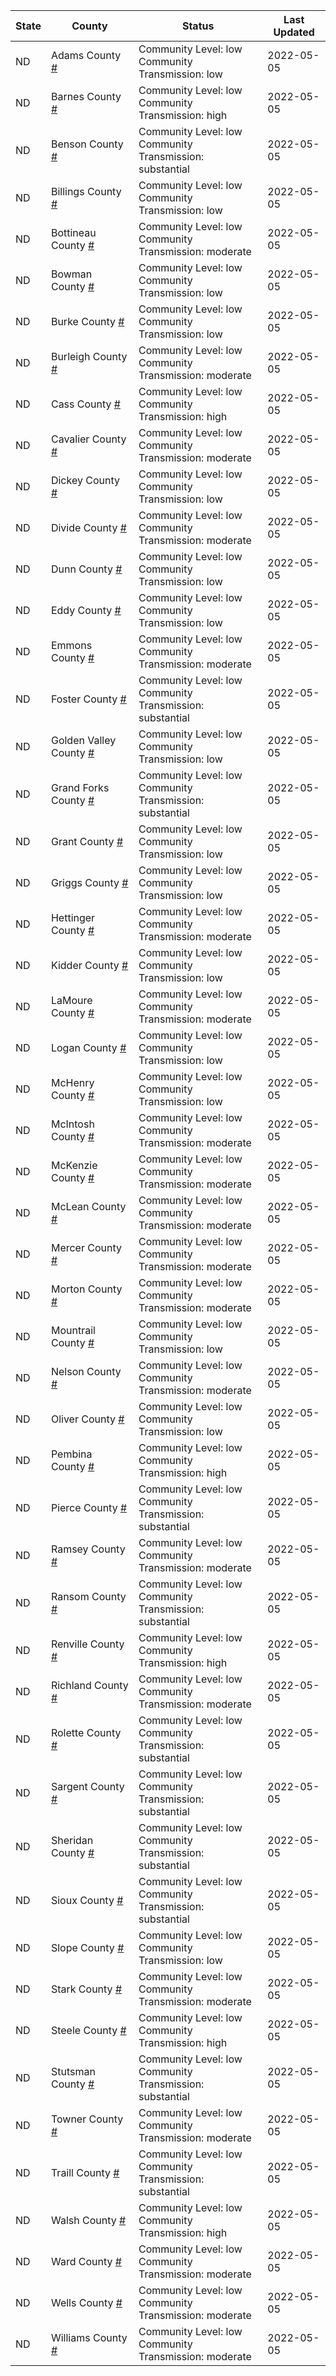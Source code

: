 State | County | Status | Last Updated
--- | --- | --- | --- 
ND | Adams County <a href="#adams_county">#</a> | <a name="adams_county"></a>Community Level: low<br/>Community Transmission: low | 2022-05-05
ND | Barnes County <a href="#barnes_county">#</a> | <a name="barnes_county"></a>Community Level: low<br/>Community Transmission: high | 2022-05-05
ND | Benson County <a href="#benson_county">#</a> | <a name="benson_county"></a>Community Level: low<br/>Community Transmission: substantial | 2022-05-05
ND | Billings County <a href="#billings_county">#</a> | <a name="billings_county"></a>Community Level: low<br/>Community Transmission: low | 2022-05-05
ND | Bottineau County <a href="#bottineau_county">#</a> | <a name="bottineau_county"></a>Community Level: low<br/>Community Transmission: moderate | 2022-05-05
ND | Bowman County <a href="#bowman_county">#</a> | <a name="bowman_county"></a>Community Level: low<br/>Community Transmission: low | 2022-05-05
ND | Burke County <a href="#burke_county">#</a> | <a name="burke_county"></a>Community Level: low<br/>Community Transmission: low | 2022-05-05
ND | Burleigh County <a href="#burleigh_county">#</a> | <a name="burleigh_county"></a>Community Level: low<br/>Community Transmission: moderate | 2022-05-05
ND | Cass County <a href="#cass_county">#</a> | <a name="cass_county"></a>Community Level: low<br/>Community Transmission: high | 2022-05-05
ND | Cavalier County <a href="#cavalier_county">#</a> | <a name="cavalier_county"></a>Community Level: low<br/>Community Transmission: moderate | 2022-05-05
ND | Dickey County <a href="#dickey_county">#</a> | <a name="dickey_county"></a>Community Level: low<br/>Community Transmission: low | 2022-05-05
ND | Divide County <a href="#divide_county">#</a> | <a name="divide_county"></a>Community Level: low<br/>Community Transmission: moderate | 2022-05-05
ND | Dunn County <a href="#dunn_county">#</a> | <a name="dunn_county"></a>Community Level: low<br/>Community Transmission: low | 2022-05-05
ND | Eddy County <a href="#eddy_county">#</a> | <a name="eddy_county"></a>Community Level: low<br/>Community Transmission: low | 2022-05-05
ND | Emmons County <a href="#emmons_county">#</a> | <a name="emmons_county"></a>Community Level: low<br/>Community Transmission: moderate | 2022-05-05
ND | Foster County <a href="#foster_county">#</a> | <a name="foster_county"></a>Community Level: low<br/>Community Transmission: substantial | 2022-05-05
ND | Golden Valley County <a href="#golden_valley_county">#</a> | <a name="golden_valley_county"></a>Community Level: low<br/>Community Transmission: low | 2022-05-05
ND | Grand Forks County <a href="#grand_forks_county">#</a> | <a name="grand_forks_county"></a>Community Level: low<br/>Community Transmission: substantial | 2022-05-05
ND | Grant County <a href="#grant_county">#</a> | <a name="grant_county"></a>Community Level: low<br/>Community Transmission: low | 2022-05-05
ND | Griggs County <a href="#griggs_county">#</a> | <a name="griggs_county"></a>Community Level: low<br/>Community Transmission: low | 2022-05-05
ND | Hettinger County <a href="#hettinger_county">#</a> | <a name="hettinger_county"></a>Community Level: low<br/>Community Transmission: moderate | 2022-05-05
ND | Kidder County <a href="#kidder_county">#</a> | <a name="kidder_county"></a>Community Level: low<br/>Community Transmission: low | 2022-05-05
ND | LaMoure County <a href="#lamoure_county">#</a> | <a name="lamoure_county"></a>Community Level: low<br/>Community Transmission: moderate | 2022-05-05
ND | Logan County <a href="#logan_county">#</a> | <a name="logan_county"></a>Community Level: low<br/>Community Transmission: low | 2022-05-05
ND | McHenry County <a href="#mchenry_county">#</a> | <a name="mchenry_county"></a>Community Level: low<br/>Community Transmission: low | 2022-05-05
ND | McIntosh County <a href="#mcintosh_county">#</a> | <a name="mcintosh_county"></a>Community Level: low<br/>Community Transmission: moderate | 2022-05-05
ND | McKenzie County <a href="#mckenzie_county">#</a> | <a name="mckenzie_county"></a>Community Level: low<br/>Community Transmission: moderate | 2022-05-05
ND | McLean County <a href="#mclean_county">#</a> | <a name="mclean_county"></a>Community Level: low<br/>Community Transmission: moderate | 2022-05-05
ND | Mercer County <a href="#mercer_county">#</a> | <a name="mercer_county"></a>Community Level: low<br/>Community Transmission: moderate | 2022-05-05
ND | Morton County <a href="#morton_county">#</a> | <a name="morton_county"></a>Community Level: low<br/>Community Transmission: moderate | 2022-05-05
ND | Mountrail County <a href="#mountrail_county">#</a> | <a name="mountrail_county"></a>Community Level: low<br/>Community Transmission: low | 2022-05-05
ND | Nelson County <a href="#nelson_county">#</a> | <a name="nelson_county"></a>Community Level: low<br/>Community Transmission: moderate | 2022-05-05
ND | Oliver County <a href="#oliver_county">#</a> | <a name="oliver_county"></a>Community Level: low<br/>Community Transmission: low | 2022-05-05
ND | Pembina County <a href="#pembina_county">#</a> | <a name="pembina_county"></a>Community Level: low<br/>Community Transmission: high | 2022-05-05
ND | Pierce County <a href="#pierce_county">#</a> | <a name="pierce_county"></a>Community Level: low<br/>Community Transmission: substantial | 2022-05-05
ND | Ramsey County <a href="#ramsey_county">#</a> | <a name="ramsey_county"></a>Community Level: low<br/>Community Transmission: moderate | 2022-05-05
ND | Ransom County <a href="#ransom_county">#</a> | <a name="ransom_county"></a>Community Level: low<br/>Community Transmission: substantial | 2022-05-05
ND | Renville County <a href="#renville_county">#</a> | <a name="renville_county"></a>Community Level: low<br/>Community Transmission: high | 2022-05-05
ND | Richland County <a href="#richland_county">#</a> | <a name="richland_county"></a>Community Level: low<br/>Community Transmission: moderate | 2022-05-05
ND | Rolette County <a href="#rolette_county">#</a> | <a name="rolette_county"></a>Community Level: low<br/>Community Transmission: substantial | 2022-05-05
ND | Sargent County <a href="#sargent_county">#</a> | <a name="sargent_county"></a>Community Level: low<br/>Community Transmission: substantial | 2022-05-05
ND | Sheridan County <a href="#sheridan_county">#</a> | <a name="sheridan_county"></a>Community Level: low<br/>Community Transmission: substantial | 2022-05-05
ND | Sioux County <a href="#sioux_county">#</a> | <a name="sioux_county"></a>Community Level: low<br/>Community Transmission: substantial | 2022-05-05
ND | Slope County <a href="#slope_county">#</a> | <a name="slope_county"></a>Community Level: low<br/>Community Transmission: low | 2022-05-05
ND | Stark County <a href="#stark_county">#</a> | <a name="stark_county"></a>Community Level: low<br/>Community Transmission: moderate | 2022-05-05
ND | Steele County <a href="#steele_county">#</a> | <a name="steele_county"></a>Community Level: low<br/>Community Transmission: high | 2022-05-05
ND | Stutsman County <a href="#stutsman_county">#</a> | <a name="stutsman_county"></a>Community Level: low<br/>Community Transmission: substantial | 2022-05-05
ND | Towner County <a href="#towner_county">#</a> | <a name="towner_county"></a>Community Level: low<br/>Community Transmission: moderate | 2022-05-05
ND | Traill County <a href="#traill_county">#</a> | <a name="traill_county"></a>Community Level: low<br/>Community Transmission: substantial | 2022-05-05
ND | Walsh County <a href="#walsh_county">#</a> | <a name="walsh_county"></a>Community Level: low<br/>Community Transmission: high | 2022-05-05
ND | Ward County <a href="#ward_county">#</a> | <a name="ward_county"></a>Community Level: low<br/>Community Transmission: moderate | 2022-05-05
ND | Wells County <a href="#wells_county">#</a> | <a name="wells_county"></a>Community Level: low<br/>Community Transmission: moderate | 2022-05-05
ND | Williams County <a href="#williams_county">#</a> | <a name="williams_county"></a>Community Level: low<br/>Community Transmission: moderate | 2022-05-05
